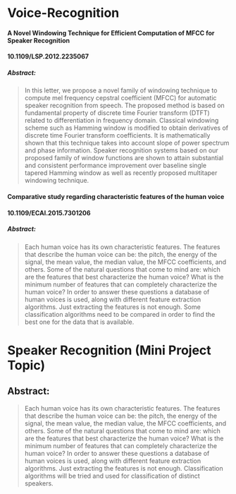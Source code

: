 # Voice-Recognition

#### A Novel Windowing Technique for Efficient Computation of MFCC for Speaker Recognition
#### 10.1109/LSP.2012.2235067
##### Abstract:
> In this letter, we propose a novel family of windowing technique to compute mel frequency cepstral coefficient (MFCC) for automatic speaker recognition from speech. The proposed method is based on fundamental property of discrete time Fourier transform (DTFT) related to differentiation in frequency domain. Classical windowing scheme such as Hamming window is modified to obtain derivatives of discrete time Fourier transform coefficients. It is mathematically shown that this technique takes into account slope of power spectrum and phase information. Speaker recognition systems based on our proposed family of window functions are shown to attain substantial and consistent performance improvement over baseline single tapered Hamming window as well as recently proposed multitaper windowing technique.

#### Comparative study regarding characteristic features of the human voice
#### 10.1109/ECAI.2015.7301206
##### Abstract:
> Each human voice has its own characteristic features. The features that describe the human voice can be: the pitch, the energy of the signal, the mean value, the median value, the MFCC coefficients, and others. Some of the natural questions that come to mind are: which are the features that best characterize the human voice? What is the minimum number of features that can completely characterize the human voice? In order to answer these questions a database of human voices is used, along with different feature extraction algorithms. Just extracting the features is not enough. Some classification algorithms need to be compared in order to find the best one for the data that is available.

# Speaker Recognition (Mini Project Topic)

## Abstract:
> Each human voice has its own characteristic features. The features that describe the human voice can be: the pitch, the energy of the signal, the mean value, the median value, the MFCC coefficients, and others. Some of the natural questions that come to mind are: which are the features that best characterize the human voice? What is the minimum number of features that can completely characterize the human voice? In order to answer these questions a database of human voices is used, along with different feature extraction algorithms. Just extracting the features is not enough. Classification algorithms will be tried and used for classification of distinct speakers.
